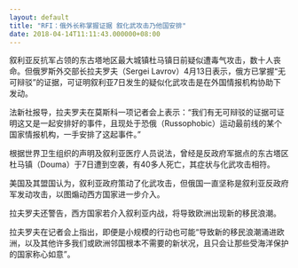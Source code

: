 ```yaml
---
layout: default
title: "RFI：俄外长称掌握证据 叙化武攻击乃他国安排"
date: 2018-04-14T11:11:43.000000+08:00
---
```


叙利亚反抗军占领的东古塔地区最大城镇杜马镇日前疑似遭毒气攻击，数十人丧命。但俄罗斯外交部长拉夫罗夫（Sergei Lavrov）4月13日表示，俄方已掌握“无可辩驳”的证据，可证明叙利亚7日发生的疑似化武攻击是在外国情报机构协助下发动。

法新社报导，拉夫罗夫在莫斯科一项记者会上表示：“我们有无可辩驳的证据可证明这又是一起安排好的事件，且现处于恐俄（Russophobic）运动最前线的某个国家情报机构，一手安排了这起事件。”

根据世界卫生组织的声明及叙利亚医疗人员说法，曾经是反政府军据点的东古塔区杜马镇（Douma）于7日遭到空袭，有40多人死亡，其症状与化武攻击相符。

美国及其盟国认为，叙利亚政府策动了化武攻击，但俄国一直坚称是叙利亚反政府军发动攻击，以图煽动西方国家进一步介入。

拉夫罗夫还警告，西方国家若介入叙利亚内战，将导致欧洲出现新的移民浪潮。

拉夫罗夫在记者会上指出，即便是小规模的行动也可能“导致新的移民浪潮涌进欧洲，以及其他许多我们或欧洲邻国根本不需要的新状况，且只会让那些受海洋保护的国家称心如意”。

